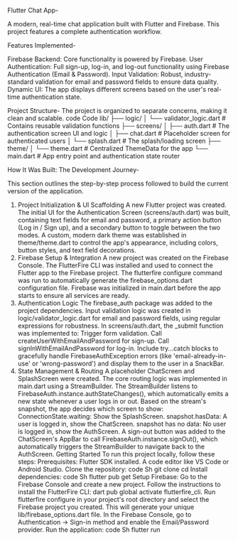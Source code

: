 Flutter Chat App-

A modern, real-time chat application built with Flutter and Firebase. This project features a complete authentication workflow.

Features Implemented-

Firebase Backend: Core functionality is powered by Firebase.
User Authentication: Full sign-up, log-in, and log-out functionality using Firebase Authentication (Email & Password).
Input Validation: Robust, industry-standard validation for email and password fields to ensure data quality.
Dynamic UI: The app displays different screens based on the user's real-time authentication state.

Project Structure-
The project is organized to separate concerns, making it clean and scalable.
code
Code
lib/
├── logic/
│   └── validator_logic.dart    # Contains reusable validation functions
├── screens/
│   ├── auth.dart               # The authentication screen UI and logic
│   ├── chat.dart               # Placeholder screen for authenticated users
│   └── splash.dart             # The splash/loading screen
├── theme/
│   └── theme.dart              # Centralized ThemeData for the app
└── main.dart                   # App entry point and authentication state router


How It Was Built: The Development Journey-

This section outlines the step-by-step process followed to build the current version of the application.

1. Project Initialization & UI Scaffolding
A new Flutter project was created.
The initial UI for the Authentication Screen (screens/auth.dart) was built, containing text fields for email and password, a primary action button (Log in / Sign up), and a secondary button to toggle between the two modes.
A custom, modern dark theme was established in theme/theme.dart to control the app's appearance, including colors, button styles, and text field decorations.
2. Firebase Setup & Integration
A new project was created on the Firebase Console.
The FlutterFire CLI was installed and used to connect the Flutter app to the Firebase project.
The flutterfire configure command was run to automatically generate the firebase_options.dart configuration file.
Firebase was initialized in main.dart before the app starts to ensure all services are ready.
3. Authentication Logic
The firebase_auth package was added to the project dependencies.
Input validation logic was created in logic/validator_logic.dart for email and password fields, using regular expressions for robustness.
In screens/auth.dart, the _submit function was implemented to:
Trigger form validation.
Call createUserWithEmailAndPassword for sign-up.
Call signInWithEmailAndPassword for log-in.
Include try...catch blocks to gracefully handle FirebaseAuthException errors (like 'email-already-in-use' or 'wrong-password') and display them to the user in a SnackBar.
4. State Management & Routing
A placeholder ChatScreen and SplashScreen were created.
The core routing logic was implemented in main.dart using a StreamBuilder.
The StreamBuilder listens to FirebaseAuth.instance.authStateChanges(), which automatically emits a new state whenever a user logs in or out.
Based on the stream's snapshot, the app decides which screen to show:
ConnectionState.waiting: Show the SplashScreen.
snapshot.hasData: A user is logged in, show the ChatScreen.
snapshot has no data: No user is logged in, show the AuthScreen.
A sign-out button was added to the ChatScreen's AppBar to call FirebaseAuth.instance.signOut(), which automatically triggers the StreamBuilder to navigate back to the AuthScreen.
Getting Started
To run this project locally, follow these steps:
Prerequisites:
Flutter SDK installed.
A code editor like VS Code or Android Studio.
Clone the repository:
code
Sh
git clone <your-repository-url>
cd <your-project-directory>
Install dependencies:
code
Sh
flutter pub get
Setup Firebase:
Go to the Firebase Console and create a new project.
Follow the instructions to install the FlutterFire CLI: dart pub global activate flutterfire_cli.
Run flutterfire configure in your project's root directory and select the Firebase project you created. This will generate your unique lib/firebase_options.dart file.
In the Firebase Console, go to Authentication -> Sign-in method and enable the Email/Password provider.
Run the application:
code
Sh
flutter run